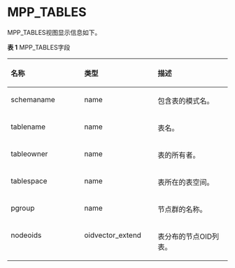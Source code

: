 # MPP\_TABLES<a name="ZH-CN_TOPIC_0289900816"></a>

MPP\_TABLES视图显示信息如下。

**表 1**  MPP\_TABLES字段

<a name="zh-cn_topic_0283136916_zh-cn_topic_0237122407_table1361113817217"></a>
<table><thead align="left"><tr id="zh-cn_topic_0283136916_zh-cn_topic_0237122407_row1461217381122"><th class="cellrowborder" valign="top" width="33.33333333333333%" id="mcps1.2.4.1.1"><p id="zh-cn_topic_0283136916_zh-cn_topic_0237122407_p26127381529"><a name="zh-cn_topic_0283136916_zh-cn_topic_0237122407_p26127381529"></a><a name="zh-cn_topic_0283136916_zh-cn_topic_0237122407_p26127381529"></a>名称</p>
</th>
<th class="cellrowborder" valign="top" width="33.33333333333333%" id="mcps1.2.4.1.2"><p id="zh-cn_topic_0283136916_zh-cn_topic_0237122407_p176124381925"><a name="zh-cn_topic_0283136916_zh-cn_topic_0237122407_p176124381925"></a><a name="zh-cn_topic_0283136916_zh-cn_topic_0237122407_p176124381925"></a>类型</p>
</th>
<th class="cellrowborder" valign="top" width="33.33333333333333%" id="mcps1.2.4.1.3"><p id="zh-cn_topic_0283136916_zh-cn_topic_0237122407_p15612183816216"><a name="zh-cn_topic_0283136916_zh-cn_topic_0237122407_p15612183816216"></a><a name="zh-cn_topic_0283136916_zh-cn_topic_0237122407_p15612183816216"></a>描述</p>
</th>
</tr>
</thead>
<tbody><tr id="zh-cn_topic_0283136916_zh-cn_topic_0237122407_row176128384215"><td class="cellrowborder" valign="top" width="33.33333333333333%" headers="mcps1.2.4.1.1 "><p id="zh-cn_topic_0283136916_zh-cn_topic_0237122407_p7613153812216"><a name="zh-cn_topic_0283136916_zh-cn_topic_0237122407_p7613153812216"></a><a name="zh-cn_topic_0283136916_zh-cn_topic_0237122407_p7613153812216"></a>schemaname</p>
</td>
<td class="cellrowborder" valign="top" width="33.33333333333333%" headers="mcps1.2.4.1.2 "><p id="zh-cn_topic_0283136916_zh-cn_topic_0237122407_p136135388211"><a name="zh-cn_topic_0283136916_zh-cn_topic_0237122407_p136135388211"></a><a name="zh-cn_topic_0283136916_zh-cn_topic_0237122407_p136135388211"></a>name</p>
</td>
<td class="cellrowborder" valign="top" width="33.33333333333333%" headers="mcps1.2.4.1.3 "><p id="zh-cn_topic_0283136916_zh-cn_topic_0237122407_p1061333812212"><a name="zh-cn_topic_0283136916_zh-cn_topic_0237122407_p1061333812212"></a><a name="zh-cn_topic_0283136916_zh-cn_topic_0237122407_p1061333812212"></a>包含表的模式名。</p>
</td>
</tr>
<tr id="zh-cn_topic_0283136916_zh-cn_topic_0237122407_row176131938529"><td class="cellrowborder" valign="top" width="33.33333333333333%" headers="mcps1.2.4.1.1 "><p id="zh-cn_topic_0283136916_zh-cn_topic_0237122407_p206131638728"><a name="zh-cn_topic_0283136916_zh-cn_topic_0237122407_p206131638728"></a><a name="zh-cn_topic_0283136916_zh-cn_topic_0237122407_p206131638728"></a>tablename</p>
</td>
<td class="cellrowborder" valign="top" width="33.33333333333333%" headers="mcps1.2.4.1.2 "><p id="zh-cn_topic_0283136916_zh-cn_topic_0237122407_p86133381128"><a name="zh-cn_topic_0283136916_zh-cn_topic_0237122407_p86133381128"></a><a name="zh-cn_topic_0283136916_zh-cn_topic_0237122407_p86133381128"></a>name</p>
</td>
<td class="cellrowborder" valign="top" width="33.33333333333333%" headers="mcps1.2.4.1.3 "><p id="zh-cn_topic_0283136916_zh-cn_topic_0237122407_p1061320381227"><a name="zh-cn_topic_0283136916_zh-cn_topic_0237122407_p1061320381227"></a><a name="zh-cn_topic_0283136916_zh-cn_topic_0237122407_p1061320381227"></a>表名。</p>
</td>
</tr>
<tr id="zh-cn_topic_0283136916_zh-cn_topic_0237122407_row19613203814218"><td class="cellrowborder" valign="top" width="33.33333333333333%" headers="mcps1.2.4.1.1 "><p id="zh-cn_topic_0283136916_zh-cn_topic_0237122407_p19613113811213"><a name="zh-cn_topic_0283136916_zh-cn_topic_0237122407_p19613113811213"></a><a name="zh-cn_topic_0283136916_zh-cn_topic_0237122407_p19613113811213"></a>tableowner</p>
</td>
<td class="cellrowborder" valign="top" width="33.33333333333333%" headers="mcps1.2.4.1.2 "><p id="zh-cn_topic_0283136916_zh-cn_topic_0237122407_p1761418381423"><a name="zh-cn_topic_0283136916_zh-cn_topic_0237122407_p1761418381423"></a><a name="zh-cn_topic_0283136916_zh-cn_topic_0237122407_p1761418381423"></a>name</p>
</td>
<td class="cellrowborder" valign="top" width="33.33333333333333%" headers="mcps1.2.4.1.3 "><p id="zh-cn_topic_0283136916_zh-cn_topic_0237122407_p661413381827"><a name="zh-cn_topic_0283136916_zh-cn_topic_0237122407_p661413381827"></a><a name="zh-cn_topic_0283136916_zh-cn_topic_0237122407_p661413381827"></a>表的所有者。</p>
</td>
</tr>
<tr id="zh-cn_topic_0283136916_zh-cn_topic_0237122407_row761413381126"><td class="cellrowborder" valign="top" width="33.33333333333333%" headers="mcps1.2.4.1.1 "><p id="zh-cn_topic_0283136916_zh-cn_topic_0237122407_p1561412387213"><a name="zh-cn_topic_0283136916_zh-cn_topic_0237122407_p1561412387213"></a><a name="zh-cn_topic_0283136916_zh-cn_topic_0237122407_p1561412387213"></a>tablespace</p>
</td>
<td class="cellrowborder" valign="top" width="33.33333333333333%" headers="mcps1.2.4.1.2 "><p id="zh-cn_topic_0283136916_zh-cn_topic_0237122407_p761415381027"><a name="zh-cn_topic_0283136916_zh-cn_topic_0237122407_p761415381027"></a><a name="zh-cn_topic_0283136916_zh-cn_topic_0237122407_p761415381027"></a>name</p>
</td>
<td class="cellrowborder" valign="top" width="33.33333333333333%" headers="mcps1.2.4.1.3 "><p id="zh-cn_topic_0283136916_zh-cn_topic_0237122407_p16614123810214"><a name="zh-cn_topic_0283136916_zh-cn_topic_0237122407_p16614123810214"></a><a name="zh-cn_topic_0283136916_zh-cn_topic_0237122407_p16614123810214"></a>表所在的表空间。</p>
</td>
</tr>
<tr id="zh-cn_topic_0283136916_zh-cn_topic_0237122407_row1861410381428"><td class="cellrowborder" valign="top" width="33.33333333333333%" headers="mcps1.2.4.1.1 "><p id="zh-cn_topic_0283136916_zh-cn_topic_0237122407_p14614113812214"><a name="zh-cn_topic_0283136916_zh-cn_topic_0237122407_p14614113812214"></a><a name="zh-cn_topic_0283136916_zh-cn_topic_0237122407_p14614113812214"></a>pgroup</p>
</td>
<td class="cellrowborder" valign="top" width="33.33333333333333%" headers="mcps1.2.4.1.2 "><p id="zh-cn_topic_0283136916_zh-cn_topic_0237122407_p196141389216"><a name="zh-cn_topic_0283136916_zh-cn_topic_0237122407_p196141389216"></a><a name="zh-cn_topic_0283136916_zh-cn_topic_0237122407_p196141389216"></a>name</p>
</td>
<td class="cellrowborder" valign="top" width="33.33333333333333%" headers="mcps1.2.4.1.3 "><p id="zh-cn_topic_0283136916_zh-cn_topic_0237122407_p26146384216"><a name="zh-cn_topic_0283136916_zh-cn_topic_0237122407_p26146384216"></a><a name="zh-cn_topic_0283136916_zh-cn_topic_0237122407_p26146384216"></a>节点群的名称。</p>
</td>
</tr>
<tr id="zh-cn_topic_0283136916_zh-cn_topic_0237122407_row16614538228"><td class="cellrowborder" valign="top" width="33.33333333333333%" headers="mcps1.2.4.1.1 "><p id="zh-cn_topic_0283136916_zh-cn_topic_0237122407_p1061563815213"><a name="zh-cn_topic_0283136916_zh-cn_topic_0237122407_p1061563815213"></a><a name="zh-cn_topic_0283136916_zh-cn_topic_0237122407_p1061563815213"></a>nodeoids</p>
</td>
<td class="cellrowborder" valign="top" width="33.33333333333333%" headers="mcps1.2.4.1.2 "><p id="zh-cn_topic_0283136916_zh-cn_topic_0237122407_p56151038921"><a name="zh-cn_topic_0283136916_zh-cn_topic_0237122407_p56151038921"></a><a name="zh-cn_topic_0283136916_zh-cn_topic_0237122407_p56151038921"></a>oidvector_extend</p>
</td>
<td class="cellrowborder" valign="top" width="33.33333333333333%" headers="mcps1.2.4.1.3 "><p id="zh-cn_topic_0283136916_zh-cn_topic_0237122407_p261511382022"><a name="zh-cn_topic_0283136916_zh-cn_topic_0237122407_p261511382022"></a><a name="zh-cn_topic_0283136916_zh-cn_topic_0237122407_p261511382022"></a>表分布的节点OID列表。</p>
</td>
</tr>
</tbody>
</table>

